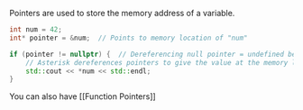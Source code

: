 Pointers are used to store the memory address of a variable.
```c++
int num = 42;
int* pointer = &num;  // Points to memory location of "num"

if (pointer != nullptr) {  // Dereferencing null pointer = undefined behavior
	// Asterisk dereferences pointers to give the value at the memory location
	std::cout << *num << std::endl;  
}

```

You can also have [[Function Pointers]]